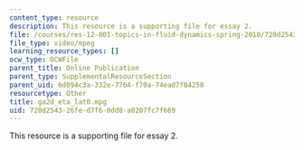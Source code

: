 ```yaml
---
content_type: resource
description: This resource is a supporting file for essay 2.
file: /courses/res-12-001-topics-in-fluid-dynamics-spring-2010/720d254326fed7f60dd8a0207fc7f669_ga2d_eta_lat0.mpg
file_type: video/mpeg
learning_resource_types: []
ocw_type: OCWFile
parent_title: Online Publication
parent_type: SupplementalResourceSection
parent_uid: 6d094c3a-332e-7764-f70a-74ead7f04258
resourcetype: Other
title: ga2d_eta_lat0.mpg
uid: 720d2543-26fe-d7f6-0dd8-a0207fc7f669
---
```

This resource is a supporting file for essay 2.

